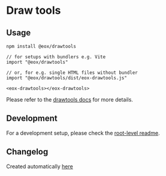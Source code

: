 # Draw tools

## Usage

```
npm install @eox/drawtools
```

```
// for setups with bundlers e.g. Vite
import "@eox/drawtools"

// or, for e.g. single HTML files without bundler
import "@eox/drawtools/dist/eox-drawtools.js"

<eox-drawtools></eox-drawtools>
```

Please refer to the [drawtools docs](https://eox-a.github.io/EOxElements/?path=/docs/elements-eox-drawtools--docs) for more details.

## Development

For a development setup, please check the [root-level readme](../../README.md).

## Changelog

Created automatically [here](./CHANGELOG.md)
